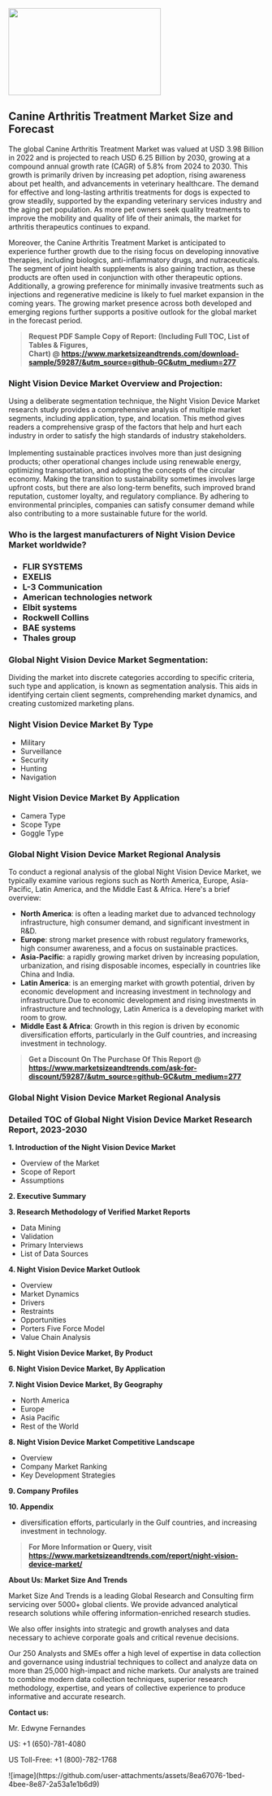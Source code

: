 <p><img class="alignnone size-medium wp-image-20088" src="https://ffe5etoiles.com/wp-content/uploads/2024/12/MST1-300x171.png" alt="" width="300" height="171" /></p><h2>Canine Arthritis Treatment Market Size and Forecast</h2><p>The global Canine Arthritis Treatment Market was valued at USD 3.98 Billion in 2022 and is projected to reach USD 6.25 Billion by 2030, growing at a compound annual growth rate (CAGR) of 5.8% from 2024 to 2030. This growth is primarily driven by increasing pet adoption, rising awareness about pet health, and advancements in veterinary healthcare. The demand for effective and long-lasting arthritis treatments for dogs is expected to grow steadily, supported by the expanding veterinary services industry and the aging pet population. As more pet owners seek quality treatments to improve the mobility and quality of life of their animals, the market for arthritis therapeutics continues to expand.</p><p>Moreover, the Canine Arthritis Treatment Market is anticipated to experience further growth due to the rising focus on developing innovative therapies, including biologics, anti-inflammatory drugs, and nutraceuticals. The segment of joint health supplements is also gaining traction, as these products are often used in conjunction with other therapeutic options. Additionally, a growing preference for minimally invasive treatments such as injections and regenerative medicine is likely to fuel market expansion in the coming years. The growing market presence across both developed and emerging regions further supports a positive outlook for the global market in the forecast period.</p></p><blockquote id="" class=""><strong>Request PDF Sample Copy of Report: (Including Full TOC, List of Tables &amp; Figures, Chart)&nbsp;@&nbsp;<strong><a href="https://www.marketsizeandtrends.com/download-sample/59287/&utm_source=github-GC&utm_medium=277" target="_blank">https://www.marketsizeandtrends.com/download-sample/59287/&utm_source=github-GC&utm_medium=277</a></strong></strong></blockquote><h3 id="" class="">Night Vision Device Market&nbsp;Overview and Projection:</h3><p id="" class="">Using a deliberate segmentation technique, the Night Vision Device Market research study provides a comprehensive analysis of multiple market segments, including application, type, and location. This method gives readers a comprehensive grasp of the factors that help and hurt each industry in order to satisfy the high standards of industry stakeholders. <br /> <br />Implementing sustainable practices involves more than just designing products; other operational changes include using renewable energy, optimizing transportation, and adopting the concepts of the circular economy. Making the transition to sustainability sometimes involves large upfront costs, but there are also long-term benefits, such improved brand reputation, customer loyalty, and regulatory compliance. By adhering to environmental principles, companies can satisfy consumer demand while also contributing to a more sustainable future for the world.</p><h3 id="" class="">Who is the largest manufacturers of&nbsp;Night Vision Device Market worldwide?</h3><h3 class=""><p><ul><li>FLIR SYSTEMS </li><li> EXELIS </li><li> L-3 Communication </li><li> American technologies network </li><li> Elbit systems </li><li> Rockwell Collins </li><li> BAE systems </li><li> Thales group</li></ul></p></h3><h3 id="" class="">Global&nbsp;Night Vision Device Market Segmentation:</h3><p id="" class="">Dividing the market into discrete categories according to specific criteria, such type and application, is known as segmentation analysis. This aids in identifying certain client segments, comprehending market dynamics, and creating customized marketing plans.</p><h3 id="" class="">Night Vision Device Market&nbsp;By Type</h3><p><p><ul><li>Military </li><li> Surveillance </li><li> Security </li><li> Hunting </li><li> Navigation</p></li></ul></p></p><h3 id="" class="">Night Vision Device Market&nbsp;By Application</h3><p class=""><p><ul><li>Camera Type </li><li> Scope Type </li><li> Goggle Type</li></ul></p></p><h3 id="" class="">Global Night Vision Device Market Regional Analysis</h3><p id="" class="">To conduct a regional analysis of the global Night Vision Device Market, we typically examine various regions such as North America, Europe, Asia-Pacific, Latin America, and the Middle East &amp; Africa. Here's a brief overview:</p><ul><li><strong>North America</strong>: is often a leading market due to advanced technology infrastructure, high consumer demand, and significant investment in R&amp;D.</li><li><strong>Europe</strong>: strong market presence with robust regulatory frameworks, high consumer awareness, and a focus on sustainable practices.</li><li><strong>Asia-Pacific</strong>: a rapidly growing market driven by increasing population, urbanization, and rising disposable incomes, especially in countries like China and India.</li><li><strong>Latin America</strong>: is an emerging market with growth potential, driven by economic development and increasing investment in technology and infrastructure.Due to economic development and rising investments in infrastructure and technology, Latin America is a developing market with room to grow.</li><li><strong>Middle East &amp; Africa</strong>: Growth in this region is driven by economic diversification efforts, particularly in the Gulf countries, and increasing investment in technology.</li></ul><blockquote id="" class=""><strong>Get a Discount On The Purchase Of This Report @ <strong><a href="https://www.marketsizeandtrends.com/ask-for-discount/59287/&utm_source=github-GC&utm_medium=277" target="_blank">https://www.marketsizeandtrends.com/ask-for-discount/59287/&utm_source=github-GC&utm_medium=277</a></strong></strong></blockquote><h3 id="" class="">Global Night Vision Device Market Regional Analysis</h3><h3 id="" class="">Detailed TOC of Global Night Vision Device Market Research Report, 2023-2030</h3><p id="" class=""><strong>1. Introduction of the Night Vision Device Market</strong></p><ul><li>Overview of the Market</li><li>Scope of Report</li><li>Assumptions</li></ul><p id="" class=""><strong>2. Executive Summary</strong></p><p id="" class=""><strong>3. Research Methodology of Verified Market Reports</strong></p><ul><li>Data Mining</li><li>Validation</li><li>Primary Interviews</li><li>List of Data Sources</li></ul><p id="" class=""><strong>4. Night Vision Device Market Outlook</strong></p><ul><li>Overview</li><li>Market Dynamics</li><li>Drivers</li><li>Restraints</li><li>Opportunities</li><li>Porters Five Force Model</li><li>Value Chain Analysis</li></ul><p id="" class=""><strong>5. Night Vision Device Market, By Product</strong></p><p id="" class=""><strong>6. Night Vision Device Market, By Application</strong></p><p id="" class=""><strong>7. Night Vision Device Market, By Geography</strong></p><ul><li>North America</li><li>Europe</li><li>Asia Pacific</li><li>Rest of the World</li></ul><p id="" class=""><strong>8. Night Vision Device Market Competitive Landscape</strong></p><ul><li>Overview</li><li>Company Market Ranking</li><li>Key Development Strategies</li></ul><p id="" class=""><strong>9. Company Profiles</strong></p><p id="" class=""><strong>10. Appendix</strong></p><ul><li>diversification efforts, particularly in the Gulf countries, and increasing investment in technology.</li></ul><blockquote id="" class=""><strong>For More Information or Query, visit <strong><strong><a href="https://www.marketsizeandtrends.com/report/night-vision-device-market/" target="_blank">https://www.marketsizeandtrends.com/report/night-vision-device-market/</a></strong></strong></strong></blockquote><p id="" class=""><strong>About Us: Market Size And Trends</strong></p><p id="" class="">Market Size And Trends is a leading Global Research and Consulting firm servicing over 5000+ global clients. We provide advanced analytical research solutions while offering information-enriched research studies.</p><p id="" class="">We also offer insights into strategic and growth analyses and data necessary to achieve corporate goals and critical revenue decisions.</p><p id="" class="">Our 250 Analysts and SMEs offer a high level of expertise in data collection and governance using industrial techniques to collect and analyze data on more than 25,000 high-impact and niche markets. Our analysts are trained to combine modern data collection techniques, superior research methodology, expertise, and years of collective experience to produce informative and accurate research.</p><p id="" class=""><strong>Contact us:</strong></p><p id="" class="">Mr. Edwyne Fernandes</p><p id="" class="">US: +1 (650)-781-4080</p><p id="" class="">US Toll-Free: +1 (800)-782-1768</p>
![image](https://github.com/user-attachments/assets/8ea67076-1bed-4bee-8e87-2a53a1e1b6d9)
